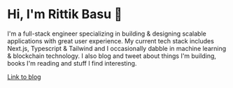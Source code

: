 # Hi, I'm Rittik Basu 👋

I'm a full-stack engineer specializing in building & designing scalable applications with great user experience. My current tech stack includes Next.js, Typescript & Tailwind and I occasionally dabble in machine learning & blockchain technology. I also blog and tweet about things I'm building, books I'm reading and stuff I find interesting.

[Link to blog](https://www.rittik.io/blog)
